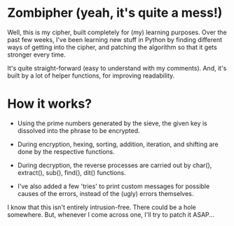 Zombipher (yeah, it's quite a mess!)
======

Well, this is my cipher, built completely for (my) learning purposes. Over the past few weeks, I've been learning new stuff in Python by finding different ways of getting into the cipher, and patching the algorithm so that it gets stronger every time.

It's quite straight-forward (easy to understand with my comments). And, it's built by a lot of helper functions, for improving readability.

How it works?
======
- Using the prime numbers generated by the sieve, the given key is dissolved into the phrase to be encrypted.

- During encryption, hexing, sorting, addition, iteration, and shifting are done by the respective functions.

- During decryption, the reverse processes are carried out by char(), extract(), sub(), find(), dit() functions.

- I've also added a few 'tries' to print custom messages for possible causes of the errors, instead of the (ugly) errors themselves.

I know that this isn't entirely intrusion-free. There could be a hole somewhere. But, whenever I come across one, I'll try to patch it ASAP...